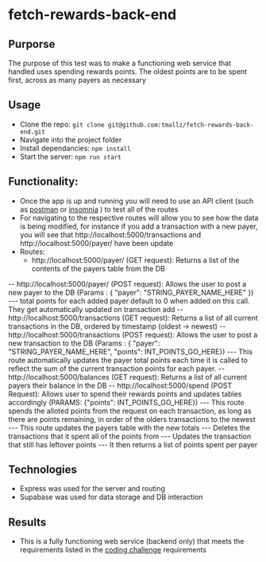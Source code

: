 # fetch-rewards-back-end

## Purporse 
The purpose of this test was to make a functioning web service that handled uses spending rewards points. The oldest points are to be spent first, across as many payers as necessary

## Usage
- Clone the repo: `git clone git@github.com:tmallz/fetch-rewards-back-end.git`
- Navigate into the project folder
- Install dependancies:  `npm install`
- Start the server: `npm run start`

## Functionality: 
 - Once the app is up and running you will need to use an API client (such as [postman](https://www.postman.com/downloads/) or [insomnia](https://insomnia.rest/download) ) to test all of the routes
 - For navigating to the respective routes will allow you to see how the data is being modified, for instance if you add a transaction with a new payer, you will see that http://localhost:5000/transactions and http://localhost:5000/payer/ have been update
 - Routes: 
     - http://localhost:5000/payer/ (GET request): Returns a list of the contents of the payers table from the DB




  -- http://localhost:5000/payer/ (POST request): Allows the user to post a new payer to the DB (Params : { "payer": "STRING_PAYER_NAME_HERE" })
  --- total points for each added payer default to 0 when added on this call. They get automatically updated on transaction add
  -- http://localhost:5000/transactions (GET request): Returns a list of all current transactions in the DB, ordered by timestamp (oldest -> newest)
  -- http://localhost:5000/transactions (POST request): Allows the user to post a new transaction to the DB (Params : { "payer": "STRING_PAYER_NAME_HERE", "points": INT_POINTS_GO_HERE})
  --- This route automatically updates the payer total points each time it is called to reflect the sum of the current transaction points for each payer.
  -- http://localhost:5000/balances (GET request): Returns a list of all current payers their balance in the DB
  -- http://localhost:5000/spend (POST Request): Allows user to spend their rewards points and updates tables accordingly (PARAMS: {"points": INT_POINTS_GO_HERE})
  --- This route spends the alloted points from the request on each transaction, as long as there are points remaining, in order of the olders transactions to the newest
  --- This route updates the payers table with the new totals
  --- Deletes the transactions that it spent all of the points from
  --- Updates the transaction that still has leftover points
  --- It then returns a list of points spent per payer
  
  ## Technologies
  - Express was used for the server and routing
  - Supabase was used for data storage and DB interaction
  
  ## Results
  - This is a fully functioning web service (backend only) that meets the requirements listed in the [coding challenge](https://fetch-hiring.s3.us-east-1.amazonaws.com/points.pdf) requirements
  

